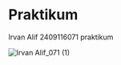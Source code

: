 # Praktikum
Irvan Alif 2409116071 praktikum


![Irvan Alif_071 (1)](https://github.com/user-attachments/assets/0dd4a36c-5f93-4b47-8723-64478feca117)
